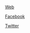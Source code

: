 [Web](http://www.quickandtastycooking.org.uk/)

[Facebook](https://www.facebook.com/quickandtasyfood/)

[Twitter](https://twitter.com/fuss_free_food)
